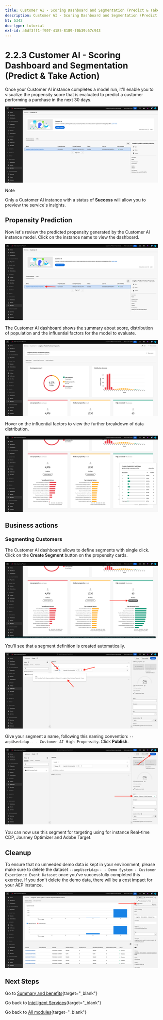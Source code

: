 ```yaml
---
title: Customer AI - Scoring Dashboard and Segmentation (Predict & Take Action)
description: Customer AI - Scoring Dashboard and Segmentation (Predict & Take Action)
kt: 5342
doc-type: tutorial
exl-id: a6df3ff1-f907-4185-8189-f0b39c67c943
---
```

# 2.2.3 Customer AI - Scoring Dashboard and Segmentation (Predict & Take Action)

Once your Customer AI instance completes a model run, it'll enable you to visualize the propensity score that is evaluated to predict a customer performing a purchase in the next 30 days.

![AI](./images/caiinstancesummary1.png)

>[!NOTE]
>
>Only a Customer AI instance with a status of **Success** will allow you to preview the service's insights.

## Propensity Prediction

Now let's review the predicted propensity generated by the Customer AI instance model. Click on the instance name to view the dashboard.

![AI](./images/caimodels1.png)

The Customer AI dashboard shows the summary about score, distribution of population and the influential factors for the model to evaluate.

![AI Description](./images/caidescription.png)

Hover on the influential factors to view the further breakdown of data distribution.

![Influence factors](./images/caiinfluencefactors.png)

## Business actions

### Segmenting Customers

The Customer AI dashboard allows to define segments with single click. Click on the **Create Segment** button on the propensity cards.

![Create a segment](./images/caiinfluencefactors1.png)

You'll see that a segment definition is created automatically.

![Segment rule](./images/caicreatesegment.png)

Give your segment a name, following this naming convention: `--aepUserLdap-- - Customer AI High Propensity`. Click **Publish**.

![Segment rule](./images/caicreatesegment1.png)

You can now use this segment for targeting using for instance Real-time CDP, Journey Optimizer and Adobe Target.

## Cleanup

To ensure that no unneeded demo data is kept in your environment, please make sure to delete the dataset `--aepUserLdap-- - Demo System - Customer Experience Event Dataset` once you've successfully completed this exercise. If you don't delete the demo data, there will be a cost impact for your AEP instance.

![Profile](./images/cleanup.png)

## Next Steps

Go to [Summary and benefits](./summary.md){target="_blank"}

Go back to [Intelligent Services](./intelligent-services.md){target="_blank"}

Go back to [All modules](./../../../../overview.md){target="_blank"}
